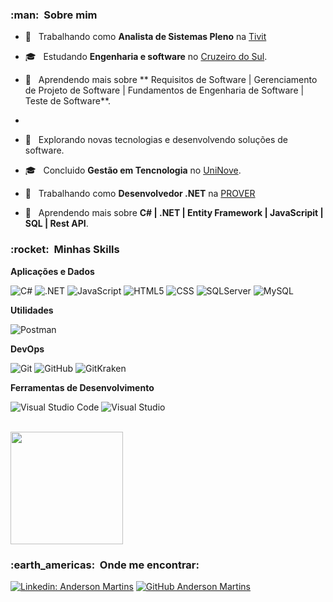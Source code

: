 <!--
**Anderson-MS/Anderson-MS** is a ✨ _special_ ✨ repository because its `README.md` (this file) appears on your GitHub profile.

Here are some ideas to get you started:

- 🔭 I’m currently working on ...
- 🌱 I’m currently learning ...
- 👯 I’m looking to collaborate on ...
- 🤔 I’m looking for help with ...
- 💬 Ask me about ...
- 📫 How to reach me: ...
- 😄 Pronouns: ...
- ⚡ Fun fact: ...
-->

<h3> :man: &nbsp;Sobre mim </h3>

- 💼 &nbsp; Trabalhando como **Analista de Sistemas Pleno** na <a href="https://tivit.com/">Tivit</a>
- 🎓 &nbsp; Estudando **Engenharia e software** no <a href="https://www.cruzeirodosul.edu.br/?utm_source=ads-google-search&utm_campaign=marca_graduacao_conversao_vendas_Google_keywords_search_cruzeiroDoSul_ads&utm_medium=paid-g-c&utm_content=marca_keywords&utm_term=unicsul-e&gclid=Cj0KCQjw0NPGBhCDARIsAGAzpp3t9HhUSopZtj7Ebp8SoQH3CxKiZADnDOQ9Mzo6yZnzE95AckggYA0aAioAEALw_wcB">Cruzeiro do Sul</a>.
- 🌱 &nbsp; Aprendendo mais sobre ** Requisitos de Software | Gerenciamento de Projeto de Software | Fundamentos de Engenharia de Software | Teste de Software**.

- 
- 🤔 &nbsp; Explorando novas tecnologias e desenvolvendo soluções de software.
- 🎓 &nbsp; Concluido **Gestão em Tencnologia** no <a href="https://www.uninove.br/">UniNove</a>.
- 💼 &nbsp; Trabalhando como **Desenvolvedor .NET** na <a href="https://www.linkedin.com/company/provertec/mycompany/">PROVER</a>
- 🌱 &nbsp; Aprendendo mais sobre **C# | .NET | Entity Framework | JavaScripit | SQL | Rest API**.

<h3> :rocket: &nbsp;Minhas Skills </h3>

**Aplicações e Dados**

  ![C#](https://img.shields.io/badge/--333333?logo=csharp&style=flat&logoColor=white)
  ![.NET](https://img.shields.io/badge/-.NET-333333?logo=windows&style=flat&logoColor=1572B6)
  ![JavaScript](https://img.shields.io/badge/-JavaScript-333333?style=flat&logo=javascript)
  ![HTML5](https://img.shields.io/badge/-HTML5-333333?style=flat&logo=HTML5)
  ![CSS](https://img.shields.io/badge/-CSS-333333?style=flat&logo=css3&logoColor=1572B6)
  ![SQLServer](https://img.shields.io/badge/-SQLServer-333333?style=flat&logo=microsoftsqlserver)
  ![MySQL](https://img.shields.io/badge/-MySQL-333333?style=flat&logo=mysql)

**Utilidades**

  ![Postman](https://img.shields.io/badge/-Postman-333333?style=flat&logo=postman)

**DevOps**

  ![Git](https://img.shields.io/badge/-Git-333333?style=flat&logo=git)
  ![GitHub](https://img.shields.io/badge/-GitHub-333333?style=flat&logo=github)
  ![GitKraken](https://img.shields.io/badge/-GitKraken-333333?style=flat&logo=gitkraken)

**Ferramentas de Desenvolvimento**

  ![Visual Studio Code](https://img.shields.io/badge/-Visual%20Studio%20Code-333333?style=flat&logo=visual-studio-code&logoColor=007ACC)
  ![Visual Studio](https://img.shields.io/badge/-Visual%20Studio-333333?style=flat&logo=visual-studio&logoColor=9400d3)

<br/>

<a href="https://github.com/Anderson-MS">
  <img height="180em" src="https://github-readme-stats.vercel.app/api?username=Anderson-MS&theme=dark&show_icons=true" />
</a>

<br/>

<h3> :earth_americas: &nbsp;Onde me encontrar: </h3> 

[![Linkedin: Anderson Martins](https://img.shields.io/badge/-Anderson-blue?style=flat-square&logo=Linkedin&logoColor=white&link=http://www.linkedin.com/in/Anderson-MS/)](https://www.linkedin.com/in/Anderson-MS)
[![GitHub Anderson Martins]( https://img.shields.io/github/followers/Anderson-MS?label=follow&style=social)](https://github.com/Anderson-MS)
